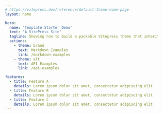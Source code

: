 ```yaml
---
# https://vitepress.dev/reference/default-theme-home-page
layout: home

hero:
  name: 'Template Starter Demo'
  text: 'A VitePress Site'
  tagline: Showing how to build a packable Vitepress theme that inherits the default
  actions:
    - theme: brand
      text: Markdown Examples
      link: /markdown-examples
    - theme: alt
      text: API Examples
      link: /api-examples

features:
  - title: Feature A
    details: Lorem ipsum dolor sit amet, consectetur adipiscing elit
  - title: Feature B
    details: Lorem ipsum dolor sit amet, consectetur adipiscing elit
  - title: Feature C
    details: Lorem ipsum dolor sit amet, consectetur adipiscing elit
---
```

